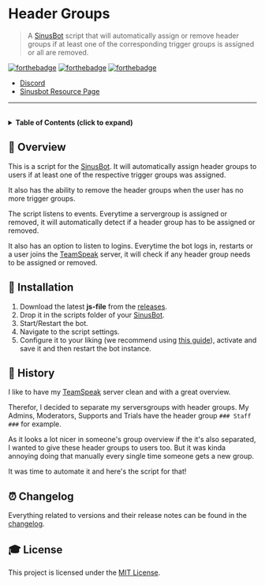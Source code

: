 # **Header Groups**

> A [SinusBot] script that will automatically assign or remove header groups if at least one of the corresponding trigger groups is assigned or all are removed.


[![forthebadge](https://forthebadge.com/images/badges/60-percent-of-the-time-works-every-time.svg)][Marketplace]
[![forthebadge](https://forthebadge.com/images/badges/fuck-it-ship-it.svg)][Marketplace]
[![forthebadge](https://forthebadge.com/images/badges/made-with-javascript.svg)][Marketplace]

- [Discord]
- [Sinusbot Resource Page][Marketplace]

---

<br>

<!-- Table of Contents -->
<details>
    <summary>
        <strong>Table of Contents (click to expand)</strong>
    </summary>

- [**Header Groups**](#header-groups)
  - [**📑 Overview**](#-overview)
  - [**🔧 Installation**](#-installation)
  - [**📕 History**](#-history)
  - [**⏰ Changelog**](#-changelog)
  - [**🎓 License**](#-license)
</details>


## **📑 Overview**
This is a script for the [SinusBot]. It will automatically assign header groups to users if at least one of the respective trigger groups was assigned.

It also has the ability to remove the header groups when the user has no more trigger groups.

The script listens to events. Everytime a servergroup is assigned or removed, it will automatically detect if a header group has to be assigned or removed.

It also has an option to listen to logins. Everytime the bot logs in, restarts or a user joins the [TeamSpeak] server, it will check if any header group needs to be assigned or removed.


## **🔧 Installation**

1. Download the latest **js-file** from the [releases].
2. Drop it in the scripts folder of your [SinusBot].
3. Start/Restart the bot.
4. Navigate to the script settings.
5. Configure it to your liking (we recommend using [this guide][configuration]), activate and save it and then restart the bot instance.


## **📕 History**
I like to have my [TeamSpeak] server clean and with a great overview.

Therefor, I decided to separate my serversgroups with header groups. My Admins, Moderators, Supports and Trials have the header group `### Staff ###` for example.

As it looks a lot nicer in someone's group overview if the it's also separated, I wanted to give these header groups to users too. But it was kinda annoying doing that manually every single time someone gets a new group.

It was time to automate it and here's the script for that!


## **⏰ Changelog**
Everything related to versions and their release notes can be found in the [changelog].


## **🎓 License**
This project is licensed under the [MIT License].


<!-- Links -->
[SinusBot]: https://www.sinusbot.com/
[Discord]: https://discordapp.com/invite/Q3qxws6
[Marketplace]: https://forum.sinusbot.com/resources/automated-header-groups.412/
[TeamSpeak]:https://www.teamspeak.com/
[releases]: https://github.com/RLNT/sinus-header-groups/releases
[configuration]: CONFIGURATION.md
[changelog]: CHANGELOG.md
[MIT License]: LICENSE.md
